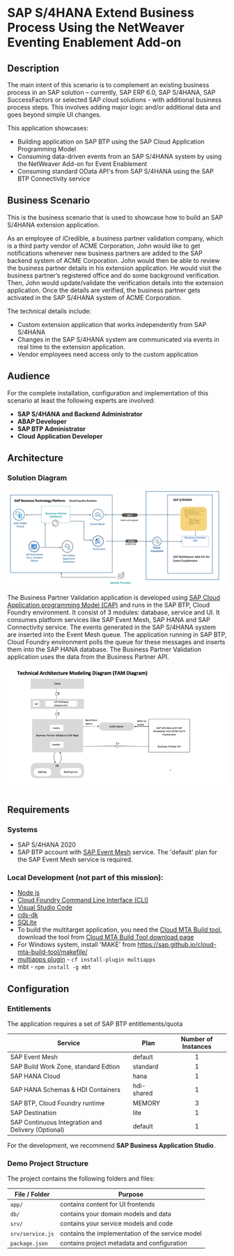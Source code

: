 # SAP S/4HANA Extend Business Process Using the NetWeaver Eventing Enablement Add-on

## Description
The main intent of this scenario is to complement an existing business process in an SAP solution – currently, SAP ERP 6.0, SAP S/4HANA, SAP SuccessFactors or selected SAP cloud solutions - with additional business process steps. This involves adding major logic and/or additional data and goes beyond simple UI changes.

This application showcases:

- Building application on SAP BTP using the SAP Cloud Application Programming Model
- Consuming data-driven events from an SAP S/4HANA system by using the NetWeaver Add-on for Event Enablement 
- Consuming standard OData API's from SAP S/4HANA using the SAP BTP Connectivity service

## Business Scenario

This is the business scenario that is used to showcase how to build an SAP S/4HANA extension application.

As an employee of iCredible, a business partner validation company, which is a third party vendor of ACME Corporation, John would like to get notifications whenever new business partners are added to the SAP backend system of ACME Corporation. John would then be able to review the business partner details in his extension application. He would visit the business partner’s registered office and do some background verification. Then, John would update/validate the verification details into the extension application. Once the details are verified, the business partner gets activated in the SAP S/4HANA system of ACME Corporation.

The technical details include:
- Custom extension application that works independently from SAP S/4HANA
- Changes in the SAP S/4HANA system are communicated via events in real time to the extension application.
- Vendor employees need access only to the custom application


## Audience
For the complete installation, configuration and implementation of this scenario at least the following experts are involved:

* **SAP S/4HANA and Backend Administrator**
* **ABAP Developer**
* **SAP BTP Administrator**
* **Cloud Application Developer**

## Architecture

### Solution Diagram

![Solution Diagram](./images/solutiondiagramS4.png)

The Business Partner Validation application is developed using [SAP Cloud Application programming Model (CAP)](https://cap.cloud.sap/docs/) and runs in the SAP BTP, Cloud Foundry environment. It consist of 3 modules: database, service and UI. It consumes platform services like SAP Event Mesh, SAP HANA and SAP Connectivity service. The events generated in the SAP S/4HANA system are inserted into the Event Mesh queue. The application running in SAP BTP, Cloud Foundry environment polls the queue for these messages and inserts them into the SAP HANA database. The Business Partner Validation application uses the data from the Business Partner API.

![tam diagram todo](./images/TAMDiagramS4.png)

## Requirements

### Systems
* SAP S/4HANA 2020
* SAP BTP account with [SAP Event Mesh](https://help.sap.com/viewer/product/SAP_ENTERPRISE_MESSAGING/Cloud/en-US) service. The 'default' plan for the SAP Event Mesh service is required.

### Local Development (not part of this mission):
* [Node js](https://nodejs.org/en/download/)
* [Cloud Foundry Command Line Interface (CLI)](https://github.com/cloudfoundry/cli#downloads)
* [Visual Studio Code](https://cap.cloud.sap/docs/get-started/in-vscode)
* [cds-dk](https://cap.cloud.sap/docs/get-started/)
* [SQLite ](https://sqlite.org/download.html)
* To build the multitarget application, you need the [Cloud MTA Build tool](https://sap.github.io/cloud-mta-build-tool/), download the tool from [Cloud MTA Build Tool download page](https://sap.github.io/cloud-mta-build-tool/download/)
* For Windows system, install 'MAKE' from https://sap.github.io/cloud-mta-build-tool/makefile/   
* [multiapps plugin](https://github.com/cloudfoundry-incubator/multiapps-cli-plugin) - `cf install-plugin multiapps`  
*  mbt -  `npm install -g mbt`

## Configuration

### Entitlements

The application requires a set of SAP BTP entitlements/quota

| Service                              | Plan       | Number of Instances |
|--------------------------------------|------------|:-------------------:|
| SAP Event Mesh                       | default    |          1          |
| SAP Build Work Zone, standard Edtion | standard   |          1          |
| SAP HАNА Cloud                       | hana       |          1          |
| SAP HANA Schemas & HDI Containers    | hdi-shared |          1          |
| SAP BTP, Cloud Foundry runtime       | MEMORY     |          3          |
| SAP Destination                      | lite       |          1          |
| SAP Continuous Integration and Delivery (Optional)| default     |          1          |


For the development, we recommend **SAP Business Application Studio**.

### Demo Project Structure

The project contains the following folders and files:

File / Folder | Purpose
---------|----------
`app/` | contains content for UI frontends
`db/` | contains your domain models and data
`srv/` | contains your service models and code
`srv/service.js` | contains the implementation of the service model
`package.json` | contains project metadata and configuration



